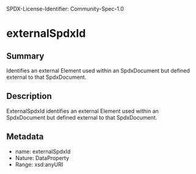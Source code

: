 SPDX-License-Identifier: Community-Spec-1.0

# externalSpdxId

## Summary

Identifies an external Element used within an SpdxDocument but defined
external to that SpdxDocument.

## Description

ExternalSpdxId identifies an external Element used within an SpdxDocument but
defined external to that SpdxDocument.

## Metadata

- name: externalSpdxId
- Nature: DataProperty
- Range: xsd:anyURI
